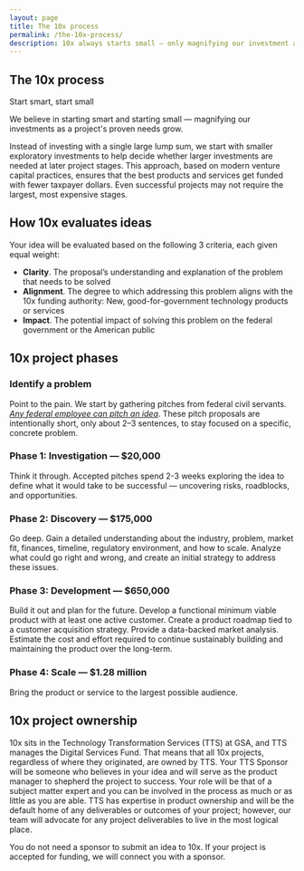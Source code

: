 ```yaml
---
layout: page
title: The 10x process
permalink: /the-10x-process/
description: 10x always starts small — only magnifying our investment as an idea develops, step-by-step, into a sustainable project.
---
```


<h2 class="margin-bottom-0 border-top-p5 padding-top-2 margin-top-5" id="the-process">The 10x process</h2>
<p class="font-sans-9 tablet-plus:font-sans-11 font-weight-300 margin-top-2px margin-bottom-3 tablet-plus:margin-bottom-0 line-height-heading">Start smart, start small</p>

We believe in starting smart and starting small — magnifying our investments as a project's proven needs grow.

Instead of investing with a single large lump sum, we start with smaller exploratory investments to help decide whether larger investments are needed at later project stages. This approach, based on modern venture capital practices, ensures that the best products and services get funded with fewer taxpayer dollars. Even successful projects may not require the largest, most expensive stages.

## How 10x evaluates ideas

Your idea will be evaluated based on the following 3 criteria, each given equal weight:
* **Clarity**. The proposal’s understanding and explanation of the problem that needs to be solved
* **Alignment**. The degree to which addressing this problem aligns with the 10x funding authority: New, good-for-government technology products or services
* **Impact**. The potential impact of solving this problem on the federal government or the American public


## 10x project phases

<aside>
  <h3 id="stage-1-identify">Identify a problem</h3>
  <p>Point to the pain. We start by gathering pitches from federal civil servants. <em><a href="#who-can-pitch">Any federal employee can pitch an idea</a></em>. These pitch proposals are intentionally short, only about 2–3 sentences, to stay focused on a specific, concrete problem.</p>

  <h3 id="stage-2-investigation-20k">Phase 1: Investigation — $20,000</h3>
  <p>Think it through. Accepted pitches spend 2-3 weeks exploring the idea to define what it would take to be successful — uncovering risks, roadblocks, and opportunities.</p>

  <h3 id="stage-3-discovery-175k">Phase 2: Discovery — $175,000</h3>
  <p>Go deep. Gain a detailed understanding about the industry, problem, market fit, finances, timeline, regulatory environment, and how to scale. Analyze what could go right and wrong, and create an initial strategy to address these issues.</p>

  <h3 id="stage-4-development-650k">Phase 3: Development — $650,000</h3>
  <p>Build it out and plan for the future. Develop a functional minimum viable product with at least one active customer. Create a product roadmap tied to a customer acquisition strategy. Provide a data-backed market analysis. Estimate the cost and effort required to continue sustainably building and maintaining the product over the long-term.</p>

  <h3 id="stage-5-scale-1-25m">Phase 4: Scale — $1.28 million</h3>
  <p>Bring the product or service to the largest possible audience.</p>
</aside>

## 10x project ownership

10x sits in the Technology Transformation Services (TTS) at GSA, and TTS manages the Digital Services Fund. That means that all 10x projects, regardless of where they originated, are owned by TTS. Your TTS Sponsor will be someone who believes in your idea and will serve as the product manager to shepherd the project to success. Your role will be that of a subject matter expert and you can be involved in the process as much or as little as you are able. TTS has expertise in product ownership and will be the default home of any deliverables or outcomes of your project; however, our team will advocate for any project deliverables to live in the most logical place.

You do not need a sponsor to submit an idea to 10x. If your project is accepted for funding, we will connect you with a sponsor.
